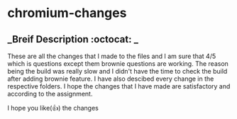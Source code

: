 # chromium-changes

## _Breif Description :octocat: _

These are all the changes that I made to the files and I am sure that 4/5 which is questions except them brownie questions are working. The reason being the build was really slow and I didn't have the time to check the build after adding brownie feature.
I have also descibed every change in the respective folders. I hope the changes that I have made are satisfactory and according to the assignment.

I hope you like(👍) the changes
